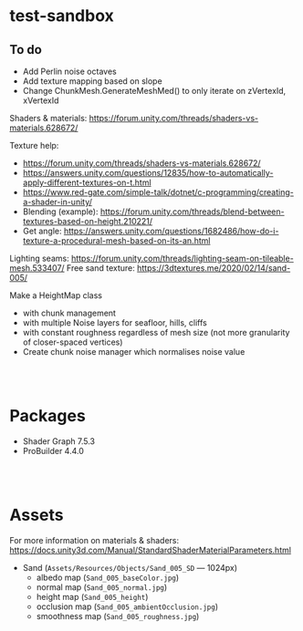 # test-sandbox

## To do
* Add Perlin noise octaves
* Add texture mapping based on slope
* Change ChunkMesh.GenerateMeshMed() to only iterate on zVertexId, xVertexId


Shaders & materials: https://forum.unity.com/threads/shaders-vs-materials.628672/

Texture help:
* https://forum.unity.com/threads/shaders-vs-materials.628672/
* https://answers.unity.com/questions/12835/how-to-automatically-apply-different-textures-on-t.html
* https://www.red-gate.com/simple-talk/dotnet/c-programming/creating-a-shader-in-unity/
* Blending (example): https://forum.unity.com/threads/blend-between-textures-based-on-height.210221/
* Get angle: https://answers.unity.com/questions/1682486/how-do-i-texture-a-procedural-mesh-based-on-its-an.html

Lighting seams: https://forum.unity.com/threads/lighting-seam-on-tileable-mesh.533407/
Free sand texture: https://3dtextures.me/2020/02/14/sand-005/


Make a HeightMap class
* with chunk management
* with multiple Noise layers for seafloor, hills, cliffs
* with constant roughness regardless of mesh size (not more granularity of closer-spaced vertices)
* Create chunk noise manager which normalises noise value

<br><br>

# Packages
* Shader Graph 7.5.3
* ProBuilder 4.4.0

<br><br>

# Assets
For more information on materials & shaders: https://docs.unity3d.com/Manual/StandardShaderMaterialParameters.html
* Sand (`Assets/Resources/Objects/Sand_005_SD` — 1024px)
  * albedo map (`Sand_005_baseColor.jpg`)
  * normal map (`Sand_005_normal.jpg`)
  * height map (`Sand_005_height`)
  * occlusion map (`Sand_005_ambientOcclusion.jpg`)
  * smoothness map (`Sand_005_roughness.jpg`)

